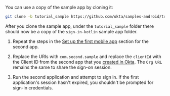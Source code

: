 You can use a copy of the sample app by cloning it:

```bash
git clone -b tutorial_sample https://github.com/okta/samples-android/tree/legacy-samples/sign-in-kotlin tutorial_sample
```
After you clone the sample app, under the `tutorial_sample` folder there should now be a copy of the `sign-in-kotlin` sample app folder.

1. Repeat the steps in the [Set up the first mobile app](#set-up-the-first-mobile-app) section for the second app.

2. Replace the URIs with `com.second.sample` and replace the `clientId` with the Client ID from the second app that you [created in Okta](#configure-two-openid-connect-native-apps). The `Org URL` remains the same to share the sign-on session.

3. Run the second application and attempt to sign in. If the first application's session hasn't expired, you shouldn't be prompted for sign-in credentials.
